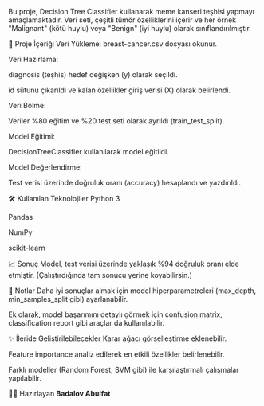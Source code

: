 Bu proje, Decision Tree Classifier kullanarak meme kanseri teşhisi yapmayı amaçlamaktadır.
Veri seti, çeşitli tümör özelliklerini içerir ve her örnek "Malignant" (kötü huylu) veya "Benign" (iyi huylu) olarak sınıflandırılmıştır.

📂 Proje İçeriği
Veri Yükleme: breast-cancer.csv dosyası okunur.

Veri Hazırlama:

diagnosis (teşhis) hedef değişken (y) olarak seçildi.

id sütunu çıkarıldı ve kalan özellikler giriş verisi (X) olarak belirlendi.

Veri Bölme:

Veriler %80 eğitim ve %20 test seti olarak ayrıldı (train_test_split).

Model Eğitimi:

DecisionTreeClassifier kullanılarak model eğitildi.

Model Değerlendirme:

Test verisi üzerinde doğruluk oranı (accuracy) hesaplandı ve yazdırıldı.

🛠 Kullanılan Teknolojiler
Python 3

Pandas

NumPy

scikit-learn

📈 Sonuç
Model, test verisi üzerinde yaklaşık %94 doğruluk oranı elde etmiştir.
(Çalıştırdığında tam sonucu yerine koyabilirsin.)

📄 Notlar
Daha iyi sonuçlar almak için model hiperparametreleri (max_depth, min_samples_split gibi) ayarlanabilir.

Ek olarak, model başarımını detaylı görmek için confusion matrix, classification report gibi araçlar da kullanılabilir.

✨ İleride Geliştirilebilecekler
Karar ağacı görselleştirme eklenebilir.

Feature importance analiz edilerek en etkili özellikler belirlenebilir.

Farklı modeller (Random Forest, SVM gibi) ile karşılaştırmalı çalışmalar yapılabilir.

👩‍💻 Hazırlayan
**Badalov Abulfat**
